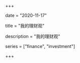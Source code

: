 +++

date = "2020-11-17"

title = "我的理财观"

description = "我的理财观"

series = ["finance", "investment"]

+++

